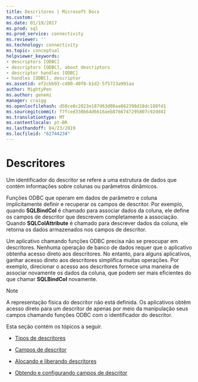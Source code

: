 ```yaml
---
title: Descritores | Microsoft Docs
ms.custom: ''
ms.date: 01/19/2017
ms.prod: sql
ms.prod_service: connectivity
ms.reviewer: ''
ms.technology: connectivity
ms.topic: conceptual
helpviewer_keywords:
- descriptors [ODBC]
- descriptors [ODBC], about descriptors
- descriptor handles [ODBC]
- handles [ODBC], descriptor
ms.assetid: ef2cbb93-cd00-40f8-b1d2-5f5723a991aa
author: MightyPen
ms.author: genemi
manager: craigg
ms.openlocfilehash: d50ce0c2023e187d63d08aa862398d18dc188fd1
ms.sourcegitcommit: f7fced330b64d6616aeb8766747295807c92dd41
ms.translationtype: MT
ms.contentlocale: pt-BR
ms.lasthandoff: 04/23/2019
ms.locfileid: "62744234"
---
```

# <a name="descriptors"></a>Descritores
Um identificador do descritor se refere a uma estrutura de dados que contém informações sobre colunas ou parâmetros dinâmicos.  
  
 Funções ODBC que operam em dados de parâmetro e coluna implicitamente definir e recuperar os campos de descritor. Por exemplo, quando **SQLBindCol** é chamado para associar dados da coluna, ele define os campos de descritor que descrevem completamente a associação. Quando **SQLColAttribute** é chamado para descrever dados da coluna, ele retorna os dados armazenados nos campos de descritor.  
  
 Um aplicativo chamando funções ODBC precisa não se preocupar em descritores. Nenhuma operação de banco de dados requer que o aplicativo obtenha acesso direto aos descritores. No entanto, para alguns aplicativos, ganhar acesso direto aos descritores simplifica muitas operações. Por exemplo, direcionar o acesso aos descritores fornece uma maneira de associar novamente os dados da coluna, que podem ser mais eficientes do que chamar **SQLBindCol** novamente.  
  
> [!NOTE]  
>  A representação física do descritor não está definida. Os aplicativos obtêm acesso direto para um descritor de apenas por meio da manipulação seus campos chamando funções ODBC com o identificador do descritor.  
  
 Esta seção contém os tópicos a seguir.  
  
-   [Tipos de descritores](../../../odbc/reference/develop-app/types-of-descriptors.md)  
  
-   [Campos de descritor](../../../odbc/reference/develop-app/descriptor-fields.md)  
  
-   [Alocando e liberando descritores](../../../odbc/reference/develop-app/allocating-and-freeing-descriptors.md)  
  
-   [Obtendo e configurando campos de descritor](../../../odbc/reference/develop-app/getting-and-setting-descriptor-fields.md)
